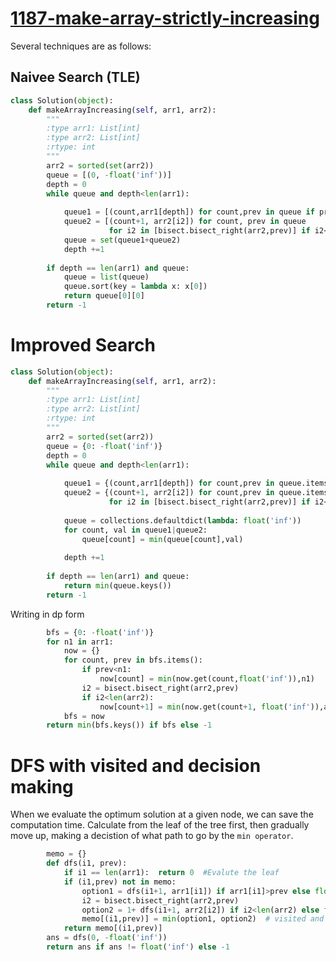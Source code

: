 # [1187-make-array-strictly-increasing](https://leetcode.com/problems/make-array-strictly-increasing/)

Several techniques are as follows:
## Naivee Search (TLE)

```python
class Solution(object):
    def makeArrayIncreasing(self, arr1, arr2):
        """
        :type arr1: List[int]
        :type arr2: List[int]
        :rtype: int
        """
        arr2 = sorted(set(arr2))
        queue = [(0, -float('inf'))]
        depth = 0
        while queue and depth<len(arr1):
            
            queue1 = [(count,arr1[depth]) for count,prev in queue if prev<arr1[depth]]
            queue2 = [(count+1, arr2[i2]) for count, prev in queue 
                      for i2 in [bisect.bisect_right(arr2,prev)] if i2<len(arr2)]
            queue = set(queue1+queue2)
            depth +=1
        
        if depth == len(arr1) and queue:
            queue = list(queue)
            queue.sort(key = lambda x: x[0])
            return queue[0][0]
        return -1
```

# Improved Search

```python
class Solution(object):
    def makeArrayIncreasing(self, arr1, arr2):
        """
        :type arr1: List[int]
        :type arr2: List[int]
        :rtype: int
        """
        arr2 = sorted(set(arr2))
        queue = {0: -float('inf')}
        depth = 0
        while queue and depth<len(arr1):
            
            queue1 = {(count,arr1[depth]) for count,prev in queue.items() if prev<arr1[depth]}
            queue2 = {(count+1, arr2[i2]) for count,prev in queue.items() 
                      for i2 in [bisect.bisect_right(arr2,prev)] if i2<len(arr2)}
            
            queue = collections.defaultdict(lambda: float('inf'))
            for count, val in queue1|queue2:
                queue[count] = min(queue[count],val)
            
            depth +=1
        
        if depth == len(arr1) and queue:
            return min(queue.keys())
        return -1
```

Writing in dp form
```python
        bfs = {0: -float('inf')}
        for n1 in arr1:
            now = {}
            for count, prev in bfs.items():
                if prev<n1: 
                    now[count] = min(now.get(count,float('inf')),n1)
                i2 = bisect.bisect_right(arr2,prev)
                if i2<len(arr2):
                    now[count+1] = min(now.get(count+1, float('inf')),arr2[i2])
            bfs = now
        return min(bfs.keys()) if bfs else -1
```

# DFS with visited and decision making
When we evaluate the optimum solution at a given node, we can save the computation time. Calculate from the leaf of the tree first, then gradually move up, making a decistion of what path to go by the `min operator`.

```python
        memo = {}
        def dfs(i1, prev):
            if i1 == len(arr1):  return 0  #Evalute the leaf
            if (i1,prev) not in memo:
                option1 = dfs(i1+1, arr1[i1]) if arr1[i1]>prev else float('inf')
                i2 = bisect.bisect_right(arr2,prev)
                option2 = 1+ dfs(i1+1, arr2[i2]) if i2<len(arr2) else float('inf')
                memo[(i1,prev)] = min(option1, option2)  # visited and decision making
            return memo[(i1,prev)]
        ans = dfs(0, -float('inf'))
        return ans if ans != float('inf') else -1
```
